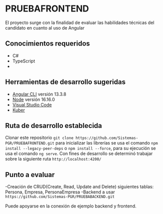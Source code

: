 # PRUEBAFRONTEND
El proyecto surge con la finalidad de evaluar las habilidades técnicas del candidato en cuanto al uso de Angular

## Conocimientos requeridos
- C#
- TypeScript
- 
## Herramientas de desarrollo sugeridas

 - [Angular CLI](https://github.com/angular/angular-cli) versión 13.3.8
 - [Node](https://nodejs.org/es/) versión 16.16.0
 - [Visual Studio Code](https://code.visualstudio.com/download)
 - [Kuber](https://themeforest.net/item/kuber-angular-13-material-design-admin-template/35858437)

## Ruta de desarrollo establecida
Clonar este repositorio `git clone https://github.com/Sistemas-PGR/PRUEBAFRONTEND.git`
para inicializar las librerías se usa el comando `npm install --legacy-peer-deps` o `npm install --force`, para su ejecución se usa el comando  `ng serve`.
Con fines de desarrollo se determinó trabajar sobre la siguiente ruta `http://localhost:4200/` 

## Punto a evaluar
-Creación de CRUD(Create, Read, Update and Delete) siguientes tablas: Persona, Empresa, PersonaEmpresa
-Backend a usar `https://github.com/Sistemas-PGR/PRUEBABACKEND.git`

Puede apoyarse en la conexión de ejemplo backend y frontend.




